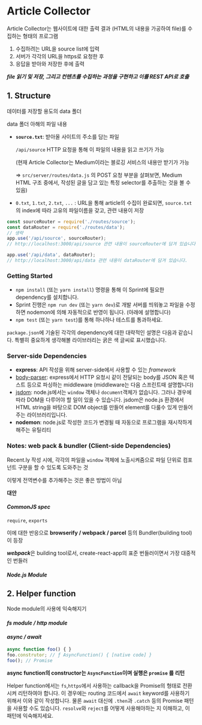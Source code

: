 # Article Collector



Article Collector는 웹사이트에 대한 출력 결과 (HTML의 내용을 가공하여 file)를 수집하는 형태의 프로그램



1. 수집하려는 URL을 source list에 입력
2. 서버가 각각의 URL을 https로 요청한 후
3. 응답을 받아와 저장한 후에 출력



***file 읽기 및 저장, 그리고 컨텐츠를 수집하는 과정을 구현하고 이를 REST API로 호출***





## 1. Structure

데이터를 저장할 용도의 data 폴더

data 폴더 아해의 파일 내용



* **`source.txt`**: 받아올 사이트의 주소를 담는 파일

  `/api/source` HTTP 요청을 통해 이 파일의 내용을 읽고 쓰기가 가능

  (현재 Article Collector는 Medium이라는 블로깅 서비스의 내용만 받기가 가능

  => `src/server/routes/data.js` 의 POST 요청 부분을 살펴보면, Medium HTML 구조 중에서, 작성된 글을 담고 있는 특정 selector를 추출하는 것을 볼 수 있음)

* `0.txt`, `1.txt`, `2.txt`, `...` : URL을 통해 article의 수집이 완료되면, `source.txt` 의 index에 따라 고유의 파일이름을 갖고, 관련 내용이 저장

```js
const sourceRouter = require('./routes/source');
const dataRouter = require('./routes/data');
// 생략
app.use('/api/source', sourceRouter);
// http://localhost:3000/api/source 관련 내용이 sourceRouter에 담겨 있습니다.

app.use('/api/data', dataRouter);
// http://localhost:3000/api/data 관련 내용이 dataRouter에 담겨 있습니다.
```





### Getting Started

- `npm install` (또는 `yarn install`) 명령을 통해 이 Sprint에 필요한 dependency를 설치합니다.
- Sprint 진행은 `npm run dev` (또는 `yarn dev`)로 개발 서버를 띄워놓고 파일을 수정하면 nodemon에 의해 자동적으로 반영이 됩니다. (아래에 설명합니다)
- `npm test` (또는 `yarn test`)를 통해 하나하나 테스트를 통과하세요.

`package.json`에 기술된 각각의 dependency에 대한 대략적인 설명은 다음과 같습니다. 특별히 중요하게 생각해볼 라이브러리는 굵은 색 글씨로 표시했습니다.





### Server-side Dependencies

- **express**: API 작성을 위해 server-side에서 사용할 수 있는 *framework*
- [body-parser](https://github.com/expressjs/body-parser): express에서 HTTP 요청시 같이 전달되는 body를 JSON 혹은 텍스트 등으로 파싱하는 middleware (middleware는 다음 스프린트때 설명합니다)
- [jsdom](https://github.com/jsdom/jsdom): node.js에서는 `window` 객체나 `document`객체가 없습니다. 그러나 경우에 따라 DOM을 다루어야 할 일이 있을 수 있습니다. jsdom은 node.js 환경에서 HTML string을 바탕으로 DOM object를 만들어 element를 다룰수 있게 만들어주는 라이브러리입니다.
- **nodemon**: node.js로 작성한 코드가 변경될 때 자동으로 프로그램을 재시작하게 해주는 유틸리티





### Notes: web pack & bundler (Client-side Dependencies)



Recent.ly 작성 시에, 각각의 파일을 `window` 객체에 노출시켜줌으로 파일 단위로 컴포넌트 구분을 할 수 있도록 도와주는 것

이렇게 전역변수를 추가해주는 것은 좋은 방법이 아님



**대안**

#### ***CommonJS spec***

`require`, `exports`

이에 대한 반응으로 **browserify / webpack / parcel** 등의 Bundler(building tool)이 등장

***webpack***은 building tool로서, create-react-app의 표준 번들러이면서 가장 대중적인 번들러



#### ***Node.js Module***





## 2. Helper function

Node module의 사용에 익숙해지기



#### ***fs module / http module***



#### ***async / await***

```js
async function foo() { }
foo.construtor; // ƒ AsyncFunction() { [native code] }
foo(); // Promise
```

**async function의 constructor는  `AsyncFunction`이며 실행은 `promise` 를 리턴**

Helper function에서는 `fs`,`https`에서 사용하는 callback을 Promise의 형태로 전환시켜 리턴하여야 합니다. 이 경우에는 routing 코드에서 `await` keyword를 사용하기 위해서 이와 같이 작성합니다. 물론 `await` 대신에 `.then`과 `.catch` 등의 Promise 패턴을 사용할 수도 있습니다. `resolve`와 `reject`를 어떻게 사용해야하는 지 이해하고, 이 패턴에 익숙해지세요.

 